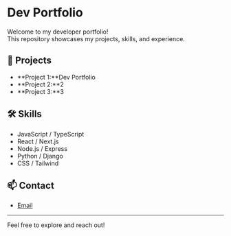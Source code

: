 # Dev Portfolio

Welcome to my developer portfolio!  
This repository showcases my projects, skills, and experience.

## 🚀 Projects

- **Project 1:**Dev Portfolio
- **Project 2:**2
- **Project 3:**3

## 🛠️ Skills

- JavaScript / TypeScript
- React / Next.js
- Node.js / Express
- Python / Django
- CSS / Tailwind

## 📫 Contact

- [Email](mailto:noah.lavayen2@gmail.com)

---

Feel free to explore and reach out!
